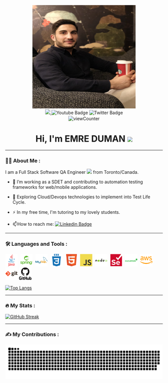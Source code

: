 
<div align="center">
<img src="https://github.com/emreduman3000/emreduman3000/blob/main/emre.jpg?raw=true" width="330" height="330" alt="me">
</div>


 <div id="badges" align="center">
    <a href="https://www.linkedin.com/in/emredumann/">
      <img src="https://img.shields.io/badge/LinkedIn-blue?logo=linkedin&logoColor=white&style=for-the-badge" >
    </a>
    <img src="https://img.shields.io/badge/YouTube-red?style=for-the-badge&logo=youtube&logoColor=white" alt="Youtube Badge"/>
    <img src="https://img.shields.io/badge/Twitter-blue?style=for-the-badge&logo=twitter&logoColor=white" alt="Twitter Badge"/>
</div>
 <div id="badges" align="center">
    <img align="center" src="https://komarev.com/ghpvc/?username=emryduman&style=flat-square&color=blue" alt="viewCounter"/>
</div>
<h1 align="center">
     Hi, I'm EMRE DUMAN   <img src="https://media.giphy.com/media/hvRJCLFzcasrR4ia7z/giphy.gif" width="30px"/>
</h1>

---

### :woman_technologist: About Me :
I am a Full Stack Software QA Engineer
<img src="https://media.giphy.com/media/WUlplcMpOCEmTGBtBW/giphy.gif" width="30"> from Toronto/Canada.
- :telescope: I’m working as a SDET and contributing to automation testing frameworks for web/mobile applications.

- :seedling: Exploring Cloud/Devops technologies to implement into Test Life Cycle.

- :zap: In my free time, I'm tutoring to my lovely students.

- :mailbox:How to reach me: [![Linkedin Badge](https://img.shields.io/badge/-emreduman-blue?style=flat&logo=Linkedin&logoColor=white)](https://www.linkedin.com/in/emredumann/)

---

### :hammer_and_wrench: Languages and Tools :
<div>
       <img src="https://github.com/devicons/devicon/blob/master/icons/java/java-original-wordmark.svg" title="Java" alt="Java" width="40" height="40"/>&nbsp;
       <img src="https://github.com/devicons/devicon/blob/master/icons/spring/spring-original-wordmark.svg" title="Spring" alt="Spring" width="40" height="40"/>&nbsp;
       <img src="https://github.com/devicons/devicon/blob/master/icons/mysql/mysql-original-wordmark.svg" title="MySQL"  alt="MySQL" width="40" height="40"/>&nbsp;
       <img src="https://github.com/devicons/devicon/blob/master/icons/css3/css3-plain-wordmark.svg"  title="CSS3" alt="CSS" width="40" height="40"/>&nbsp;
       <img src="https://github.com/devicons/devicon/blob/master/icons/html5/html5-original.svg" title="HTML5" alt="HTML" width="40" height="40"/>&nbsp;
       <img src="https://github.com/devicons/devicon/blob/master/icons/javascript/javascript-original.svg" title="JavaScript" alt="JavaScript" width="40" height="40"/>&nbsp;
            <img src="https://github.com/devicons/devicon/blob/master/icons/nodejs/nodejs-original-wordmark.svg" title="NodeJS" alt="NodeJS" width="40" height="40"/>&nbsp;
         <img src="https://github.com/devicons/devicon/blob/master/icons/selenium/selenium-original.svg" title="Selenium" alt="Selenium" width="40" height="40"/>&nbsp;
         <img src="https://github.com/devicons/devicon/blob/master/icons/cucumber/cucumber-plain-wordmark.svg" title="cucumber" alt="cucumber" width="40" height="40"/>&nbsp;     
       <img src="https://github.com/devicons/devicon/blob/master/icons/amazonwebservices/amazonwebservices-plain-wordmark.svg" title="AWS" alt="AWS" width="40" height="40"/>&nbsp;
       <img src="https://github.com/devicons/devicon/blob/master/icons/git/git-original-wordmark.svg" title="Git" **alt="Git" width="40" height="40"/>
      <img src="https://github.com/devicons/devicon/blob/master/icons/github/github-original-wordmark.svg" title="github" alt="github" width="40" height="40"/>&nbsp;
</div>

<p> </p>

[![Top Langs](https://github-readme-stats.vercel.app/api/top-langs/?username=emryduman&layout=compact&theme=vision-friendly-dark)](https://github.com/anuraghazra/github-readme-stats)


---

### :fire: My Stats :
[![GitHub Streak](http://github-readme-streak-stats.herokuapp.com?user=emryduman&theme=radical&border_radius=50&border=8DB63F&background=000000&ring=6E9EF1&stroke=63DD51&fire=D00808)](https://git.io/streak-stats)

---

### :writing_hand: My Contributions :
![github contribution grid snake animation](https://raw.githubusercontent.com/platane/platane/output/github-contribution-grid-snake.svg)

